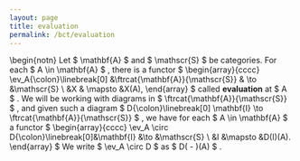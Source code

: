 ```yaml
---
layout: page
title: evaluation
permalink: /bct/evaluation
---
```

\begin{notn} Let $ \mathbf{A} $ and $ \mathscr{S} $ be categories. For each $ A \in \mathbf{A} $ , there is a functor $ \begin{array}{cccc} \ev_A{\colon}\linebreak[0] &\ftrcat{\mathbf{A}}{\mathscr{S}} & \to &\mathscr{S} \ &X & \mapsto &X(A), \end{array} $ called **evaluation** at $ A $ . We will be working with diagrams in $ \ftrcat{\mathbf{A}}{\mathscr{S}} $ , and given such a diagram $ D{\colon}\linebreak[0] \mathbf{I} \to \ftrcat{\mathbf{A}}{\mathscr{S}} $ , we have for each $ A \in \mathbf{A} $ a functor $ \begin{array}{cccc} \ev_A \circ D{\colon}\linebreak[0]&\mathbf{I} &\to &\mathscr{S} \ &I &\mapsto &D(I)(A). \end{array} $ We write $ \ev_A \circ D $ as $ D( - )(A) $ .
